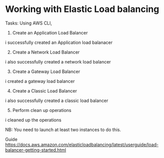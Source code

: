 # Working with Elastic Load balancing

Tasks: Using AWS CLI,

1. Create an Application Load Balancer

i successfully created an Application load balanacer

2. Create a Network Load Balancer

i also successfully created a network load balancer

3. Create a Gateway Load Balancer

i created a gateway load balancer

4. Create a Classic Load Balancer

i also successfully created a classic load balancer

5. Perform clean up operations

i cleaned up the operations


NB: You need to launch at least two instances to do this. 

Guide
https://docs.aws.amazon.com/elasticloadbalancing/latest/userguide/load-balancer-getting-started.html

